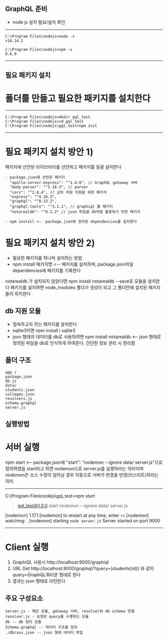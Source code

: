 ## GraphQL 준비

- node js 설치 필요/설치 확인

---
~~~
C:\Program Files\nodejs>node -v
v16.14.2

C:\Program Files\nodejs>npm -v
8.6.0
~~~
---

## 필요 패키지 설치

# 폴더를 만들고 필요한 패키지를 설치한다

---
~~~
C:\Program Files\nodejs>mkdir gql_test
C:\Program Files\nodejs>cd gql_test
C:\Program Files\nodejs\gql_test>npm init
~~~
---

# 필요 패키지 설치 방안 1)

패키지에 선언된 라이브러리를 선언하고 패키지를 일괄 설치한다
~~~
- package.json에 선언된 패키지
  "apollo-server-express": "^1.4.0", // GraphQL gateway 서버
  "body-parser": "^1.18.3", // parser
  "cors": "^2.8.4", // 교차 자원 지원을 위한 패키지
  "express": "^4.16.3",
  "graphql": "^0.13.2",
  "graphql-tools": "^3.1.1", // graphiql 툴 패키지
  "notarealdb": "^0.2.2" // json 파일을 db처럼 활용하기 위한 패키지

- npm install <-- package.json에 정의된 dependencies를 설치한다
~~~
# 필요 패키지 설치 방안 2)

- 필요한 패키지를 하나씩 설치하는 방법
- npm install 패키지명 <-- 패키지를 설치하며, package.json파일 dependencies에 패키지를 기록한다

notarealdb 가 설치되지 않았다면 npm install notarealdb --save로 모듈을 설치한다
패키지를 설치하면 node_modules 폴더가 생성이 되고 그 폴더안에 설치된 패키지들이 위치한다

## db 지원 모듈

- 접속하고자 하는 패키지를 설치한다
- sqlite3이면
  npm install i sqlite3
- json 형태의 데이터를 db로 사용하려면
  npm install notarealdb <-- json 형태로 정의된 파일을 db로 인식하게 하여준다. 간단한 정보 관리 시 편리함

## 폴더 구조
~~~
app /
package.json
db.js
data/
students.json
colleges.json
resolvers.js
schema.graphql
server.js
~~~

## 실행방법

# 서버 실행

npm start <-- package.json에 "start": "nodemon --ignore data/ server.js"으로 정의하였음
start라고 하면 nodemon으로 server.js를 실행하라는 의미이며
nodemon은 소스 수정이 일어날 경우 자동으로 서버가 변경을 반영(리스타트)하라는 의미

---

C:\Program Files\nodejs\gql_test>npm start

> gql_test@1.0.0 start
> nodemon --ignore data/ server.js

[nodemon] 1.17.1
[nodemon] to restart at any time, enter `rs`
[nodemon] watching: _._
[nodemon] starting `node server.js`
Server started on port 9000

---

# Client 실행

1. GraphiQL 사용시
   http://localhost:9000/graphiql
2. URL Get
   http://localhost:9000/graphql/?query={students{id}}
   와 같이 query=GraphQL쿼리문 형태로 한다
3. 결과는 json 형태로 리턴한다

## 주요 구성요소
~~~
server.js - 메인 모듈, gateway 서버, resolver와 db schema 연결
resolver.js - 요청된 query를 수행하는 모듈
db -- db 정의 모듈
Schema.graphql -- 데이터 구조를 정의
./db/xxx.json -- json 형태 데이터 파일
~~~
